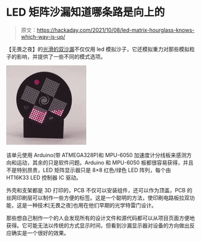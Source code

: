 # LED 矩阵沙漏知道哪条路是向上的

> 原文：<https://hackaday.com/2021/10/08/led-matrix-hourglass-knows-which-way-is-up/>

【无畏之夜】的[光滑的双沙漏](https://www.fearlessnight.com/hourglass/index.html)不仅仅用 led 模拟沙子，它还模拟重力对那些模拟粒子的影响，并提供了一些不同的模式选项。

![](img/022226988764a7c7006d1926272f37f8.png)

该单元使用 Arduino(带 ATMEGA328P)和 MPU-6050 加速度计分线板来感测方向和运动，其余的只是软件问题。Arduino 和 MPU-6050 板都很容易获得，并且不是特别昂贵，LED 矩阵显示器只是 8×8 红色/绿色 LED 阵列，每个由 HT16K33 LED 控制器 IC 驱动。

外壳和支架都是 3D 打印的，PCB 不仅可以安装组件，还可以作为顶盖，PCB 的丝网印刷层可以制作一些方便的标签。这是一个聪明的方法，使印刷电路板拉双功能，这是一种技术[无畏之夜]也用在他们早期的光学特雷门设计。

那些想自己制作一个的人会发现所有的设计文件和源代码都可以从项目页面方便地获得。它可能无法以传统的方式显示时间，但看到沙漏显示器对设备的方向做出反应确实是一个很好的效果。